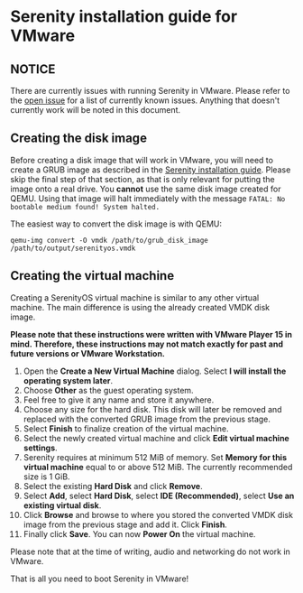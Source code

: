 # Serenity installation guide for VMware

## NOTICE

There are currently issues with running Serenity in VMware. Please refer to the [open issue](https://github.com/SerenityOS/serenity/issues/5716) for a list of currently known issues. Anything that doesn't currently work will be noted in this document.

## Creating the disk image

Before creating a disk image that will work in VMware, you will need to create a GRUB image as described in the [Serenity installation guide](BareMetalInstallation.md). Please skip the final step of that section, as that is only relevant for putting the image onto a real drive. You **cannot** use the same disk image created for QEMU. Using that image will halt immediately with the message `FATAL: No bootable medium found! System halted.`

The easiest way to convert the disk image is with QEMU:

`qemu-img convert -O vmdk /path/to/grub_disk_image /path/to/output/serenityos.vmdk`

## Creating the virtual machine

Creating a SerenityOS virtual machine is similar to any other virtual machine. The main difference is using the already created VMDK disk image.

**Please note that these instructions were written with VMware Player 15 in mind. Therefore, these instructions may not match exactly for past and future versions or VMware Workstation.**

1. Open the **Create a New Virtual Machine** dialog. Select **I will install the operating system later**.
2. Choose **Other** as the guest operating system.
3. Feel free to give it any name and store it anywhere.
4. Choose any size for the hard disk. This disk will later be removed and replaced with the converted GRUB image from the previous stage.
5. Select **Finish** to finalize creation of the virtual machine.
6. Select the newly created virtual machine and click **Edit virtual machine settings**.
7. Serenity requires at minimum 512 MiB of memory. Set **Memory for this virtual machine** equal to or above 512 MiB. The currently recommended size is 1 GiB.
8. Select the existing **Hard Disk** and click **Remove**.
9. Select **Add**, select **Hard Disk**, select **IDE (Recommended)**, select **Use an existing virtual disk**.
10. Click **Browse** and browse to where you stored the converted VMDK disk image from the previous stage and add it. Click **Finish**.
11. Finally click **Save**. You can now **Power On** the virtual machine.

Please note that at the time of writing, audio and networking do not work in VMware.

That is all you need to boot Serenity in VMware!
